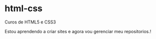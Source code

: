 # html-css
 Curos de HTML5 e CSS3

Estou aprendendo a criar sites e agora vou gerenciar meu repositorios.!